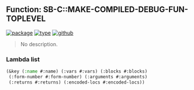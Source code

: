 ## Function: SB-C::MAKE-COMPILED-DEBUG-FUN-TOPLEVEL
[![package](https://img.shields.io/badge/Package-SB--C-5f9ea0.svg?style=social&colorA=999999)](../) [![type](https://img.shields.io/badge/Type-Function-5f9ea0.svg?style=social&colorA=999999)](../#function) [![github](https://img.shields.io/badge/GitHub-View_the_source-5f9ea0.svg?style=social&colorA=999999&logo=github)](https://github.com/sbcl/sbcl/blob/master/src/code/debug-info.lisp/) 

> No description.

### Lambda list
```cl
(&key (:name #:name) (:vars #:vars) (:blocks #:blocks)
 (:form-number #:form-number) (:arguments #:arguments)
 (:returns #:returns) (:encoded-locs #:encoded-locs))
```
